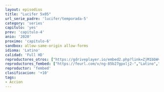 ```yaml
---
layout: episodios
title: "Lucifer 5x05"
url_serie_padre: 'lucifer/temporada-5'
category: 'series'
capitulo: 'yes'
prev: 'capitulo-4'
anio: '2020'
proximo: 'capitulo-6'
sandbox: allow-same-origin allow-forms
idioma: 'Latino'
calidad: 'Full HD'
reproductores_otros: ["https://gdriveplayer.io/embed2.php?link=ZjM1bbWvUyvGvcJ3KW8fTAkx77Gf%252F8gOzzn1muXRfat72de2%252B9UkmP4n7MqfQVaP%252FuFMjJRK5EeyGIu%252BFCi7pjICALNxdFqcTJfQfIRpzFn2RQfn02snI7JPwgW%252BrJO772y1G6zkUJHnW9m55LyfpkN9mN58m3%252FjQwHulJWcxp5lNGcarltCL9UwKFd3vp6lo4Sc0U5RhrHVrYV4my4i%252B4","Latino","https://gdriveplayer.io/embed2.php?link=vwUBptvUDnHs94WWWqqIIgo51AqPzYzwQpx%252BZS4ggRUw7kQuNZ7cEdz%252B5X0mt7UW40C52rfrUGXrja1klToxKL5esRoppLFX%252FQy2jn7dzBSOuaMPdxXC%252FGnsDMoq6fp18E6dOAJF2QvJy6ublLRGFH8uK1YD%252B2SW5QsjtWky2rYZWeM5UpkMYVexCSic2dMzCfN9AjOqB8qSn1osd1fMdE","Latino","https://gounlimited.to/embed-jqlm23vh8ao5.html","Latino"]
reproductores_fembed: ["https://feurl.com/v/ng-85b27gpxlj2-","Latino","https://feurl.com/v/e21w3t-86kl2qn8","Latino","https://www.fembed.com/v/36j7dtmp-gzdjw3","Latino"]
reproductor: 'fembed'
clasificacion: '+10'
tags:
- Accion
---
```












